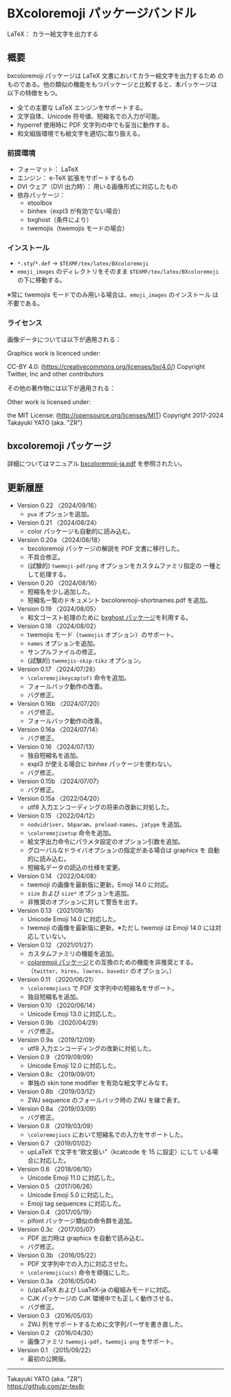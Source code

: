 BXcoloremoji パッケージバンドル
===============================

LaTeX： カラー絵文字を出力する

概要
----

bxcoloremoji パッケージは LaTeX 文書においてカラー絵文字を出力するため
のものである。他の類似の機能をもつパッケージと比較すると、本パッケージは
以下の特徴をもつ。

  * 全ての主要な LaTeX エンジンをサポートする。
  * 文字自体、Unicode 符号値、短縮名での入力が可能。
  * hyperref 使用時に PDF 文字列の中でも妥当に動作する。
  * 和文組版環境でも絵文字を適切に取り扱える。

### 前提環境

  * フォーマット： LaTeX
  * エンジン： e-TeX 拡張をサポートするもの
  * DVI ウェア（DVI 出力時）： 用いる画像形式に対応したもの
  * 依存パッケージ：
      - etoolbox
      - binhex（expl3 が有効でない場合）
      - bxghost（条件により）
      - twemojis（twemojis モードの場合）

### インストール

  - `*.sty`/`*.def` → `$TEXMF/tex/latex/BXcoloremoji`
  - `emoji_images` のディレクトリをそのまま
    `$TEXMF/tex/latex/BXcoloremoji` の下に移動する。

※常に twemojis モードでのみ用いる場合は、`emoji_images` のインストール
は不要である。

### ライセンス

画像データについては以下が適用される：

Graphics work is licenced under:

CC-BY 4.0: (https://creativecommons.org/licenses/by/4.0/)
Copyright Twitter, Inc and other contributors

その他の著作物には以下が適用される：

Other work is licensed under:

the MIT License: (http://opensource.org/licenses/MIT)
Copyright 2017-2024 Takayuki YATO (aka. "ZR")


bxcoloremoji パッケージ
-----------------------

詳細についてはマニュアル [bxcoloremoji-ja.pdf] を参照されたい。

[bxcoloremoji-ja.pdf]: bxcoloremoji-ja.pdf


更新履歴
--------

  * Version 0.22  〈2024/09/16〉
      - `pua` オプションを追加。
  * Version 0.21  〈2024/08/24〉
      - color パッケージも自動的に読み込む。
  * Version 0.20a 〈2024/08/18〉
      - bxcoloremoji パッケージの解説を PDF 文書に移行した。
      - 不具合修正。
      - (試験的) `twemoji-pdf/png` オプションをカスタムファミリ指定の
        一種として処理する。
  * Version 0.20  〈2024/08/16〉
      - 短縮名を少し追加した。
      - 短縮名一覧のドキュメント bxcoloremoji-shortnames.pdf を追加。
  * Version 0.19  〈2024/08/05〉
      - 和文ゴースト処理のために [bxghost パッケージ]を利用する。
  * Version 0.18  〈2024/08/02〉
      - twemojis モード（`twemojis` オプション）のサポート。
      - `names` オプションを追加。
      - サンプルファイルの修正。
      - (試験的) `twemojis-skip-tikz` オプション。
  * Version 0.17  〈2024/07/28〉
      - `\coloremojikeycap(of)` 命令を追加。
      - フォールバック動作の改善。
      - バグ修正。
  * Version 0.16b 〈2024/07/20〉
      - バグ修正。
      - フォールバック動作の改善。
  * Version 0.16a 〈2024/07/14〉
      - バグ修正。
  * Version 0.16  〈2024/07/13〉
      - 独自短縮名を追加。
      - expl3 が使える場合に binhex パッケージを使わない。
      - バグ修正。
  * Version 0.15b 〈2024/07/07〉
      - バグ修正。
  * Version 0.15a 〈2022/04/20〉
      - utf8 入力エンコーディングの将来の改新に対処した。
  * Version 0.15 〈2022/04/12〉
      - `nodvidriver`、`bbparam`、`preload-names`、`jatype` を追加。
      - `\coloremojisetup` 命令を追加。
      - 絵文字出力命令にパラメタ設定のオプション引数を追加。
      - グローバルなドライバオプションの指定がある場合は graphicx を
        自動的に読み込む。
      - 短縮名データの読込の仕様を変更。
  * Version 0.14 〈2022/04/08〉
      - twemoji の画像を最新版に更新。Emoji 14.0 に対応。
      - `size` および `size*` オプションを追加。
      - 非推奨のオプションに対して警告を出す。
  * Version 0.13 〈2021/09/18〉
      - Unicode Emoji 14.0 に対応した。
      - twemoji の画像を最新版に更新。※ただし twemoji は Emoji 14.0
        には対応していない。
  * Version 0.12 〈2021/01/27〉
      - カスタムファミリの機能を追加。
      - [coloremoji パッケージ]との互換のための機能を非推奨とする。
        （`twitter`、`hires`、`lowres`、`basedir` のオプション。）
  * Version 0.11 〈2020/06/21〉
      - `\coloremojiucs` で PDF 文字列中の短縮名をサポート。
      - 独自短縮名を追加。
  * Version 0.10 〈2020/06/14〉
      - Unicode Emoji 13.0 に対応した。
  * Version 0.9b 〈2020/04/29〉
      - バグ修正。
  * Version 0.9a 〈2019/12/09〉
      - utf8 入力エンコーディングの改新に対処した。
  * Version 0.9  〈2019/09/09〉
      - Unicode Emoji 12.0 に対応した。
  * Version 0.8c 〈2019/09/01〉
      - 単独の skin tone modifier を有効な絵文字とみなす。
  * Version 0.8b 〈2019/03/12〉
      - ZWJ sequence のフォールバック時の ZWJ を線で表す。
  * Version 0.8a 〈2019/03/09〉
      - バグ修正。
  * Version 0.8  〈2019/03/09〉
      - `\coloremojiucs` において短縮名での入力をサポートした。
  * Version 0.7  〈2019/01/02〉
      - upLaTeX で文字を“欧文扱い”（kcatcode を 15 に設定）にして
        いる場合に対応した。
  * Version 0.6  〈2018/06/10〉
      - Unicode Emoji 11.0 に対応した。
  * Version 0.5  〈2017/06/26〉
      - Unicode Emoji 5.0 に対応した。
      - Emoji tag sequences に対応した。
  * Version 0.4  〈2017/05/19〉
      - pifont パッケージ類似の命令群を追加。
  * Version 0.3c 〈2017/05/07〉
      - PDF 出力時は graphicx を自動で読み込む。
      - バグ修正。
  * Version 0.3b 〈2016/05/22〉
      - PDF 文字列中での入力に対応させた。
      - `\coloremoji(ucs)` 命令を頑強にした。
  * Version 0.3a 〈2016/05/04〉
      - (u)pLaTeX および LuaTeX-ja の縦組みモードに対応。
      - CJK パッケージの CJK 環境中でも正しく動作させる。
      - バグ修正。
  * Version 0.3  〈2016/05/03〉
      - ZWJ 列をサポートするために文字列パーザを書き直した。
  * Version 0.2  〈2016/04/30〉
      - 画像ファミリ `twemoji-pdf`，`twemoji-png` をサポート。
  * Version 0.1  〈2015/09/22〉
      - 最初の公開版。

[bxghost パッケージ]: https://ctan.org/pkg/bxghost
[coloremoji パッケージ]: https://github.com/doraTeX/coloremoji

--------------------
Takayuki YATO (aka. "ZR")  
https://github.com/zr-tex8r
